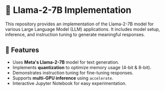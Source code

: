 # 🚀 Llama-2-7B Implementation  

This repository provides an implementation of the Llama-2-7B model for various Large Language Model (LLM) applications. It includes model setup, inference, and instruction tuning to generate meaningful responses. 

## 📌 Features  
- Uses **Meta's Llama-2-7B** model for text generation.  
- Implements **quantization** to optimize memory usage (4-bit & 8-bit).  
- Demonstrates instruction tuning for fine-tuning responses.
- Supports **multi-GPU inference** using `accelerate`.  
- Interactive Jupyter Notebook for easy experimentation.  

